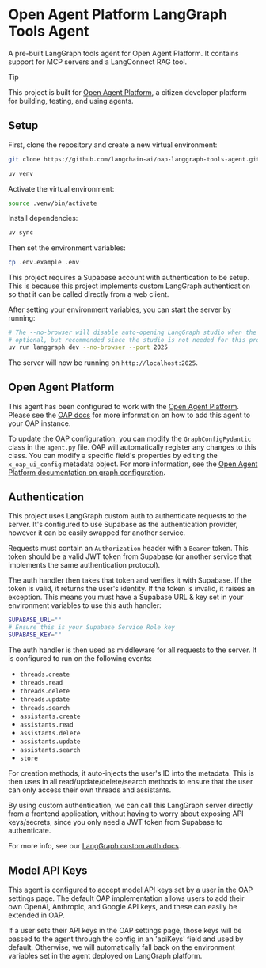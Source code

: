 # Open Agent Platform LangGraph Tools Agent

A pre-built LangGraph tools agent for Open Agent Platform. It contains support for MCP servers and a LangConnect RAG tool.

> [!TIP]
> This project is built for [Open Agent Platform](https://github.com/langchain-ai/open-agent-platform), a citizen developer platform for building, testing, and using agents.

## Setup

First, clone the repository and create a new virtual environment:

```bash
git clone https://github.com/langchain-ai/oap-langgraph-tools-agent.git
```

```bash
uv venv
```

Activate the virtual environment:

```bash
source .venv/bin/activate
```

Install dependencies:

```bash
uv sync
```

Then set the environment variables:

```bash
cp .env.example .env
```

This project requires a Supabase account with authentication to be setup. This is because this project implements custom LangGraph authentication so that it can be called directly from a web client.

After setting your environment variables, you can start the server by running:

```bash
# The --no-browser will disable auto-opening LangGraph studio when the server starts
# optional, but recommended since the studio is not needed for this project
uv run langgraph dev --no-browser --port 2025
```

The server will now be running on `http://localhost:2025`.

## Open Agent Platform

This agent has been configured to work with the [Open Agent Platform](https://github.com/langchain-ai/open-agent-platform). Please see the [OAP docs](https://github.com/langchain-ai/open-agent-platform/tree/main/README.md) for more information on how to add this agent to your OAP instance.

To update the OAP configuration, you can modify the `GraphConfigPydantic` class in the `agent.py` file. OAP will automatically register any changes to this class. You can modify a specific field's properties by editing the `x_oap_ui_config` metadata object. For more information, see the [Open Agent Platform documentation on graph configuration](https://github.com/langchain-ai/open-agent-platform/?tab=readme-ov-file#configuration).

## Authentication

This project uses LangGraph custom auth to authenticate requests to the server. It's configured to use Supabase as the authentication provider, however it can be easily swapped for another service.

Requests must contain an `Authorization` header with a `Bearer` token. This token should be a valid JWT token from Supabase (or another service that implements the same authentication protocol).

The auth handler then takes that token and verifies it with Supabase. If the token is valid, it returns the user's identity. If the token is invalid, it raises an exception. This means you must have a Supabase URL & key set in your environment variables to use this auth handler:

```bash
SUPABASE_URL=""
# Ensure this is your Supabase Service Role key
SUPABASE_KEY=""
```

The auth handler is then used as middleware for all requests to the server. It is configured to run on the following events:

* `threads.create`
* `threads.read`
* `threads.delete`
* `threads.update`
* `threads.search`
* `assistants.create`
* `assistants.read`
* `assistants.delete`
* `assistants.update`
* `assistants.search`
* `store`

For creation methods, it auto-injects the user's ID into the metadata. This is then uses in all read/update/delete/search methods to ensure that the user can only access their own threads and assistants.

By using custom authentication, we can call this LangGraph server directly from a frontend application, without having to worry about exposing API keys/secrets, since you only need a JWT token from Supabase to authenticate.

For more info, see our [LangGraph custom auth docs](https://langchain-ai.github.io/langgraph/tutorials/auth/getting_started/).

## Model API Keys
This agent is configured to accept model API keys set by a user in the OAP settings page. The default OAP implementation allows users to add their own OpenAI, Anthropic, and Google API keys, and these can easily be extended in OAP.

If a user sets their API keys in the OAP settings page, those keys will be passed to the agent through the config in an 'apiKeys' field and used by default. Otherwise, we will automatically fall back on the environment variables set in the agent deployed on LangGraph platform.